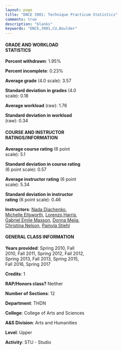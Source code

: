 ```yaml
---
layout: page
title: "DNCE 3901: Technique Practicum Statistics"
comments: true
description: "blanks"
keywords: "DNCE,3901,CU,Boulder"
---
```

<head>
<script src="https://ajax.googleapis.com/ajax/libs/jquery/2.1.3/jquery.min.js"></script>
<script src="https://dl.dropboxusercontent.com/s/pc42nxpaw1ea4o9/highcharts.js?dl=0"></script>
<!-- <script src="../assets/js/highcharts.js"></script> -->
<style type="text/css">@font-face {
	font-family: "Bebas Neue";
	src: url(https://www.filehosting.org/file/details/544349/BebasNeue Regular.otf) format("opentype");
	}
	h1.Bebas { 
		font-family: "Bebas Neue", Verdana, Tahoma;
	}
</style>
</head>
<body>
	<div id="container" style="float: right; width: 45%; height: 88%; margin-left: 2.5%; margin-right: 2.5%;"></div>
	<script language="JavaScript">
		$(document).ready(function() {
		var chart = {type: 'column'};
		var title = {text: 'Grade Distribution'};
		var xAxis = {categories: ['A','B','C','D','F'],crosshair: true};
		var yAxis = {min: 0,title: {text: 'Percentage'}};
		var tooltip = {headerFormat: '<center><b><span style="font-size:20px">{point.key}</span></b></center>',
		               pointFormat: '<td style="padding:0"><b>{point.y:.1f}%</b></td>',
		               footerFormat: '</table>',shared: true,useHTML: true};
		var plotOptions = {column: {pointPadding: 0.0,borderWidth: 0}};  
		var credits = {enabled: false};var series= [{name: 'Percent',data: [66.24,26.73,4.69,0.83,1.5,]}];
		var json = {};
		json.chart = chart;
		json.title = title;
		json.tooltip = tooltip;
		json.xAxis = xAxis;
		json.yAxis = yAxis;  
		json.series = series;
		json.plotOptions = plotOptions;  
		json.credits = credits;
		$('#container').highcharts(json);
	});
	</script>
</body>
			   
#### GRADE AND WORKLOAD STATISTICS

**Percent withdrawn**: 1.95%

**Percent incomplete**: 0.23%

**Average grade** (4.0 scale): 3.57

**Standard deviation in grades** (4.0 scale): 0.18

**Average workload** (raw): 1.76

**Standard deviation in workload** (raw): 0.34

#### COURSE AND INSTRUCTOR RATINGS/INFORMATION

**Average course rating** (6 point scale): 5.1

**Standard deviation in course rating** (6 point scale): 0.57

**Average instructor rating** (6 point scale): 5.34

**Standard deviation in instructor rating** (6 point scale): 0.46

**Instructors**: <a href='../../instructors/Nada_Diachenko'>Nada Diachenko</a>, <a href='../../instructors/Michelle_Ellsworth'>Michelle Ellsworth</a>, <a href='../../instructors/Lorenzo_Harris'>Lorenzo Harris</a>, <a href='../../instructors/Gabriel_Emile_Masson'>Gabriel Emile Masson</a>, <a href='../../instructors/Donna_Mejia'>Donna Mejia</a>, <a href='../../instructors/Christina_Nelson'>Christina Nelson</a>, <a href='../../instructors/Pamyla_Stiehl'>Pamyla Stiehl</a>

#### GENERAL CLASS INFORMATION

**Years provided**: Spring 2010, Fall 2010, Fall 2011, Spring 2012, Fall 2012, Spring 2013, Fall 2013, Spring 2015, Fall 2016, Spring 2017

**Credits**: 1

**RAP/Honors class?** Neither

**Number of Sections**: 12

**Department**: THDN

**College**: College of Arts and Sciences

**A&S Division**: Arts and Humanities

**Level**: Upper

**Activity**: STU - Studio
